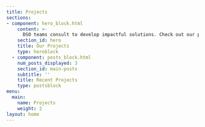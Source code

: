 ```yaml
---
title: Projects
sections:
- component: hero_block.html
    content: >-
      DSO teams consult to develop impactful solutions. Check out our projects to learn more about what we do!
    section_id: hero
    title: Our Projects
    type: heroblock
  - component: posts_block.html
    num_posts_displayed: 3
    section_id: main-posts
    subtitle: ''
    title: Recent Projects
    type: postsblock
menu:
  main:
    name: Projects
    weight: 2
layout: home
---
```



